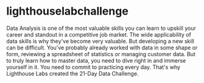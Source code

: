 # lighthouselabchallenge
Data Analysis is one of the most valuable skills you can learn to upskill your career and standout in a competitive job market.  The wide applicability of data skills is why they've become very valuable. But developing a new skill can be difficult. You've probably already worked with data in some shape or form, reviewing a spreadsheet of statistics or managing customer data. But to truly learn how to master data, you need to dive right in and immerse yourself in it. You need to commit to practicing every day.  That's why Lighthouse Labs created the 21-Day Data Challenge. 
